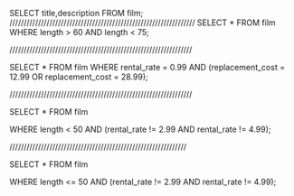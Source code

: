SELECT title,description FROM film;
/////////////////////////////////////////////////////////////////
SELECT * FROM film
WHERE length > 60 AND length < 75;

////////////////////////////////////////////////////////////////


SELECT * FROM film
WHERE rental_rate = 0.99 AND (replacement_cost = 12.99 OR replacement_cost = 28.99);


////////////////////////////////////////////////////////////////

SELECT * FROM film

WHERE length < 50 AND (rental_rate != 2.99 AND rental_rate != 4.99);

//////////////////////////////////////////////////////////////




SELECT * FROM film

WHERE length <= 50 AND (rental_rate != 2.99 AND rental_rate != 4.99);



